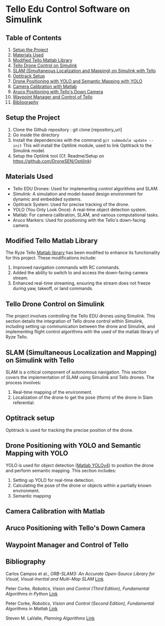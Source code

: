 # Tello Edu Control Software on Simulink

## Table of Contents

1. [Setup the Project](#setup-the-project)
2. [Materials Used](#materials-used)
3. [Modified Tello Matlab Library](#modified-tello-matlab-library)
4. [Tello Drone Control on Simulink](#tello-drone-control-on-simulink)
5. [SLAM (Simultaneous Localization and Mapping) on Simulink with Tello](#slam-on-simulink-with-tello)
6. [Optitrack Setup](#optitrack-setup)
7. [Drone Positioning with YOLO and Semantic Mapping with YOLO](#drone-positioning-with-yolo-and-Semantic-Mapping-with-YOLO)
8. [Camera Calibration with Matlab](#camera-calibration-with-matlab)
9. [Aruco Positioning with Tello's Down Camera](#aruco-positioning-with-tellos-down-camera)
10. [Waypoint Manager and Control of Tello](#waypoint-manager-and-control-of-tello)
11. [Bibliography](#bibliography)

## Setup the Project

1. Clone the Github repository : git clone [repository_url]
2. Go inside the directory
3. Install the dependencies with the command `git submodule update --init`
   This will install the Optilink module, used to link Optitrack to the Simulink model.
4. Setup the Optilink tool (Cf. Readme/Setup on https://github.com/DroneSEN/Optilink)

## Materials Used

- Tello EDU Drones: Used for implementing control algorithms and SLAM.
- Simulink: A simulation and model-based design environment for dynamic and embedded systems.
- Optitrack System: Used for precise tracking of the drone.
- YOLO (You Only Look Once): A real-time object detection system.
- Matlab: For camera calibration, SLAM, and various computational tasks.
- Aruco Markers: Used for positioning with the Tello's down-facing camera.

## Modified Tello Matlab Library

The Ryze Tello [Matlab library](https://fr.mathworks.com/help/matlab/ryzeio.html) has been modified to enhance its functionality for this project. These modifications include:

1. Improved navigation commands with RC commands.
2. Added the ability to switch to and access the down-facing camera stream.
3. Enhanced real-time streaming, ensuring the stream does not freeze during yaw, takeoff, or land commands.

## Tello Drone Control on Simulink

The project involves controlling the Tello EDU drones using Simulink. This section details the integration of Tello drone control within Simulink, including setting up communication between the drone and Simulink, and implementing flight control algorithms with the used of the matlab library of Ryze Tello.

## SLAM (Simultaneous Localization and Mapping) on Simulink with Tello

SLAM is a critical component of autonomous navigation. This section covers the implementation of SLAM using Simulink and Tello drones. The process involves:

1. Real-time mapping of the environment.
2. Localization of the drone to get the pose (tform) of the drone in Slam referential.

## Optitrack setup

Optitrack is used for tracking the precise position of the drone. 

## Drone Positioning with YOLO and Semantic Mapping with YOLO

YOLO is used for object detection ([Matlab YOLOv4](https://fr.mathworks.com/help/vision/ug/object-detection-using-yolov4-deep-learning.html)) to position the drone and perform semantic mapping. This section includes:

1. Setting up YOLO for real-time detection.
2. Calculating the pose of the drone or objects within a partially known environment.
3. Semantic mapping 

## Camera Calibration with Matlab

## Aruco Positioning with Tello's Down Camera

## Waypoint Manager and Control of Tello

## Bibliography

Carlos Campos et al., *ORB-SLAM3: An Accurate Open-Source Library for Visual, Visual-Inertial and Multi-Map SLAM* [Link](https://arxiv.org/pdf/2007.11898)

Peter Corke, *Robotics, Vision and Control (Third Edition), Fundamental Algorithms in Python* [Link](https://link.springer.com/book/10.1007/978-3-031-06469-2)

Peter Corke, *Robotics, Vision and Control (Second Edition), Fundamental Algorithms in Matlab* [Link](https://link.springer.com/book/10.1007/978-3-319-54413-7)


Steven M. LaValle, *Planning Algorithms* [Link](https://lavalle.pl/planning/)